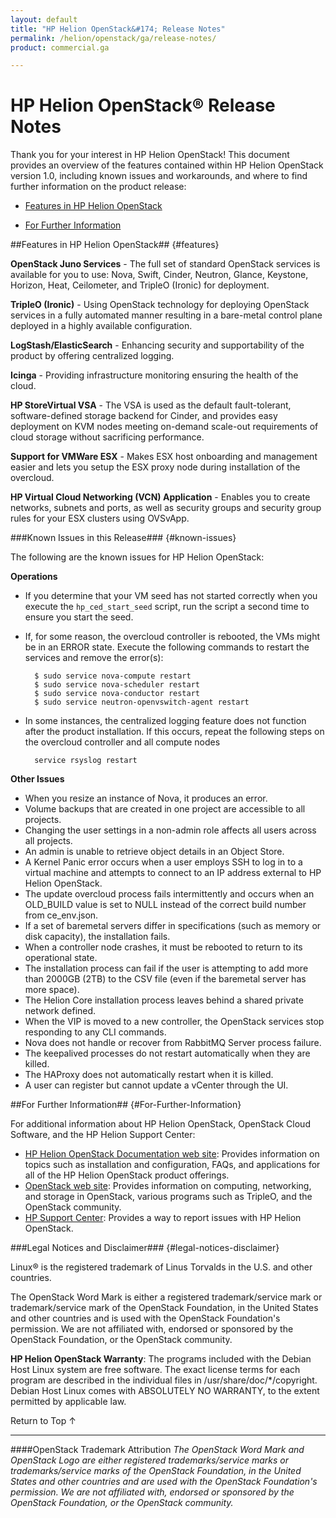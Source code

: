 ```yaml
---
layout: default
title: "HP Helion OpenStack&#174; Release Notes"
permalink: /helion/openstack/ga/release-notes/
product: commercial.ga

---
```

<!--UNDER REVISION-->


<script>

function PageRefresh {
onLoad="window.refresh"
}

PageRefresh();

</script>
<!--
<p style="font-size: small;"> <a href="/helion/openstack/">&#9664; PREV | <a href="/helion/openstack/">&#9650; UP</a> | <a href="/helion/openstack/faq/">NEXT &#9654; </a></p>
-->
# HP Helion OpenStack&reg; Release Notes

Thank you for your interest in HP Helion OpenStack! This document provides an overview of the features contained within HP Helion OpenStack version 1.0, including known issues and workarounds, and where to find further information on the product release:

* [Features in HP Helion OpenStack](#features) 

* [For Further Information](#For-Further-Information) 

##Features in HP Helion OpenStack## {#features}

**OpenStack Juno Services** - The full set of standard OpenStack services is available for you to use: Nova, Swift, Cinder, Neutron, Glance, Keystone, Horizon, Heat, Ceilometer, and TripleO (Ironic) for deployment.

**TripleO (Ironic)** - Using OpenStack technology for deploying OpenStack services in a fully automated manner resulting in a bare-metal control plane deployed in a highly available configuration.

**LogStash/ElasticSearch** - Enhancing security and supportability of the product by offering centralized logging.

**Icinga** - Providing infrastructure monitoring ensuring the health of the cloud. 

**HP StoreVirtual VSA** - The VSA is used as the default fault-tolerant, software-defined storage backend for Cinder, and provides easy deployment on KVM nodes meeting on-demand scale-out requirements of cloud storage without sacrificing performance.

**Support for VMWare ESX** - Makes ESX host onboarding and management easier and lets you setup the ESX proxy node during installation of the overcloud. 

**HP Virtual Cloud Networking (VCN) Application** - Enables you to create networks, subnets and ports, as well as security groups and security group rules for your ESX clusters using OVSvApp.

###Known Issues in this Release### {#known-issues}

The following are the known issues for HP Helion OpenStack:

**Operations**

* If you determine that your VM seed has not started correctly when you execute the `hp_ced_start_seed` script, run the script a second time to ensure you start the seed.
* If, for some reason, the overcloud controller is rebooted, the VMs might be in an ERROR state. Execute the following commands to restart the services and remove the error(s):
  
		$ sudo service nova-compute restart
		$ sudo service nova-scheduler restart
		$ sudo service nova-conductor restart
		$ sudo service neutron-openvswitch-agent restart

* In some instances, the centralized logging feature does not function after the  product installation. If this occurs, repeat the following steps on the overcloud controller and all compute nodes

        service rsyslog restart
        
**Other Issues**

* When you resize an instance of Nova, it produces an error.
* Volume backups that are created in one project are accessible to all projects.
* Changing the user settings in a non-admin role affects all users across all projects.
* An admin is unable to retrieve object details in an Object Store.
* A Kernel Panic error occurs when a user employs SSH to log in to a virtual machine and attempts to connect to an IP address external to HP Helion OpenStack.
* The update overcloud process fails intermittently and occurs when an OLD_BUILD value is set to NULL instead of the correct build number from ce_env.json.
* If a set of baremetal servers differ in specifications (such as memory or disk capacity), the installation fails.
* When a controller node crashes, it must be rebooted to return to its operational state.
* The installation process can fail if the user is attempting to add more than 2000GB (2TB) to the CSV file (even if the baremetal server has more space).
* The Helion Core installation process leaves behind a shared private network defined.
* When the VIP is moved to a new controller, the OpenStack services stop responding to any CLI commands.
* Nova does not handle or recover from RabbitMQ Server process failure.
* The keepalived processes do not restart automatically when they are killed.
* The HAProxy does not automatically restart when it is killed.
* A user can register but cannot update a vCenter through the UI. 


##For Further Information## {#For-Further-Information}

For additional information about HP Helion OpenStack, OpenStack Cloud Software, and the HP Helion Support Center:

* [HP Helion OpenStack Documentation web site](/helion/openstack/ga/): Provides information on topics such as installation and configuration, FAQs, and applications for all of the HP Helion OpenStack product offerings.
* [OpenStack web site](http://docs.openstack.org/wiki/Main_Page): Provides information on computing, networking, and storage in OpenStack, various programs such as TripleO, and the OpenStack community.
* [HP Support Center](http://us-support.external.hp.com/portal/site/hpsc/public): Provides a way to report issues with HP Helion OpenStack.


###Legal Notices and Disclaimer### {#legal-notices-disclaimer}

<!--See the [HP Helion OpenStack Open Source and Third-Party Software License Agreements](/helion/openstack/ga/commercial-3rd-party-license-agreements/).-->

Linux&reg; is the registered trademark of Linus Torvalds in the U.S. and other countries.

The OpenStack Word Mark is either a registered trademark/service mark or trademark/service mark of the OpenStack Foundation, in the United States and other countries and is used with the OpenStack Foundation's permission. We are not affiliated with, endorsed or sponsored by the OpenStack Foundation, or the OpenStack community.

**HP Helion OpenStack Warranty**: 
The programs included with the Debian Host Linux system are free software. The exact license terms for each program are described in the individual files in /usr/share/doc/*/copyright. Debian Host Linux comes with ABSOLUTELY NO WARRANTY, to the extent permitted by applicable law.

<a href="#top" style="padding:14px 0px 14px 0px; text-decoration: none;"> Return to Top &#8593; </a>

----
####OpenStack Trademark Attribution
*The OpenStack Word Mark and OpenStack Logo are either registered trademarks/service marks or trademarks/service marks of the OpenStack Foundation, in the United States and other countries and are used with the OpenStack Foundation's permission. We are not affiliated with, endorsed or sponsored by the OpenStack Foundation, or the OpenStack community.*